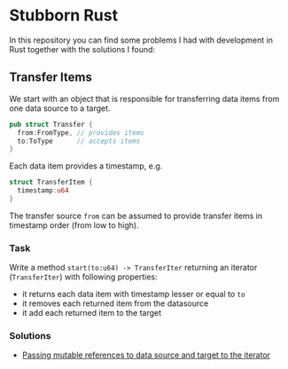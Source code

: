 Stubborn Rust
=============

In this repository you can find some problems I had with development in Rust together with the solutions I found:

## Transfer Items

We start with an object that is responsible for transferring data items from one data source to a target.

```rust
pub struct Transfer {
  from:FromType, // provides items
  to:ToType      // accepts items
}
```

Each data item provides a timestamp, e.g.

```rust
struct TransferItem {
  timestamp:u64
}
```

The transfer source `from` can be assumed to provide transfer items in timestamp order (from low to high).

### Task

Write a method `start(to:u64) -> TransferIter` returning an iterator (`TransferIter`) with following properties:
* it returns each data item with timestamp lesser or equal to `to`
* it removes each returned item from the datasource
* it add each returned item to the target

### Solutions

* [Passing mutable references to data source and target to the iterator](https://github.com/almondtools/stubbornrust/blob/master/src/transfer_items/referencing_collections.rs)